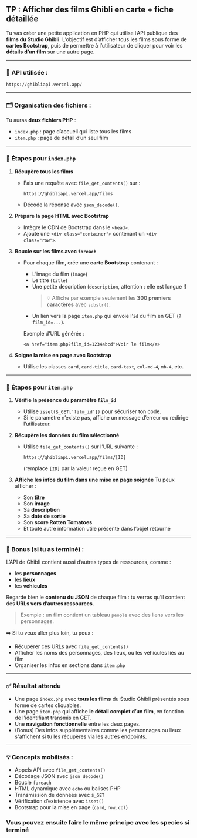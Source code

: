 ## TP : Afficher des films Ghibli en carte + fiche détaillée

Tu vas créer une petite application en PHP qui utilise l’API publique des **films du Studio Ghibli**.
L’objectif est d’afficher tous les films sous forme de **cartes Bootstrap**, puis de permettre à l’utilisateur de cliquer pour voir les **détails d’un film** sur une autre page.

---
 
### 🔗 API utilisée :
``
https://ghibliapi.vercel.app/
``


---

### 🗂️ Organisation des fichiers :
Tu auras **deux fichiers PHP** :
- `index.php` : page d’accueil qui liste tous les films
- `item.php` : page de détail d’un seul film

---

### 📄 Étapes pour `index.php`

1. **Récupère tous les films**
    - Fais une requête avec `file_get_contents()` sur :
      ```
      https://ghibliapi.vercel.app/films
      ```
    - Décode la réponse avec `json_decode()`.

2. **Prépare la page HTML avec Bootstrap**
    - Intègre le CDN de Bootstrap dans le `<head>`.
    - Ajoute une `<div class="container">` contenant un `<div class="row">`.

3. **Boucle sur les films avec `foreach`**
    - Pour chaque film, crée une **carte Bootstrap** contenant :
        - L’image du film (`image`)
        - Le titre (`title`)
        - Une petite description (`description`, attention : elle est longue !)
          > 💡 Affiche par exemple seulement les **300 premiers caractères** avec `substr()`.
        - Un lien vers la page `item.php` qui envoie l’`id` du film en GET (`?film_id=...`).

      Exemple d’URL générée :
      ```
      <a href="item.php?film_id=1234abcd">Voir le film</a>
      ```

4. **Soigne la mise en page avec Bootstrap**
    - Utilise les classes `card`, `card-title`, `card-text`, `col-md-4`, `mb-4`, etc.

---

### 📄 Étapes pour `item.php`

1. **Vérifie la présence du paramètre `film_id`**
    - Utilise `isset($_GET['film_id'])` pour sécuriser ton code.
    - Si le paramètre n’existe pas, affiche un message d’erreur ou redirige l’utilisateur.

2. **Récupère les données du film sélectionné**
    - Utilise `file_get_contents()` sur l’URL suivante :
      ```
      https://ghibliapi.vercel.app/films/[ID]
      ```
      (remplace `[ID]` par la valeur reçue en GET)

3. **Affiche les infos du film dans une mise en page soignée**
   Tu peux afficher :
    - Son **titre**
    - Son **image**
    - Sa **description**
    - Sa **date de sortie**
    - Son **score Rotten Tomatoes**
    - Et toute autre information utile présente dans l’objet retourné

---

### 🧪 Bonus (si tu as terminé) :

L’API de Ghibli contient aussi d’autres types de ressources, comme :
- les **personnages**
- les **lieux**
- les **véhicules**

Regarde bien le **contenu du JSON** de chaque film : tu verras qu’il contient des **URLs vers d’autres ressources**.

> Exemple : un film contient un tableau `people` avec des liens vers les personnages.

➡️ Si tu veux aller plus loin, tu peux :
- Récupérer ces URLs avec `file_get_contents()`
- Afficher les noms des personnages, des lieux, ou les véhicules liés au film
- Organiser les infos en sections dans `item.php`

---

### ✅ Résultat attendu

- Une page `index.php` avec **tous les films** du Studio Ghibli présentés sous forme de cartes cliquables.
- Une page `item.php` qui affiche **le détail complet d’un film**, en fonction de l’identifiant transmis en GET.
- Une **navigation fonctionnelle** entre les deux pages.
- (Bonus) Des infos supplémentaires comme les personnages ou lieux s'affichent si tu les récupères via les autres endpoints.

---

### 💡 Concepts mobilisés :
- Appels API avec `file_get_contents()`
- Décodage JSON avec `json_decode()`
- Boucle `foreach`
- HTML dynamique avec `echo` ou balises PHP
- Transmission de données avec `$_GET`
- Vérification d’existence avec `isset()`
- Bootstrap pour la mise en page (`card`, `row`, `col`)

### Vous pouvez ensuite faire le même principe avec les species si terminé
